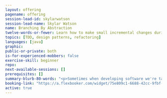 ```yaml
---
layout: offering
pagename: offering
session-lead-id: skylarwatson
session-lead-name: Skylar Watson
name: Branching By Abstraction
twelve-words-or-fewer: Learn how to make small incremental changes during large refactorings.
topics: [TDD, design patterns, refactoring]
languages: [java]
graphic: 
public-or-private: both
is-for-experienced-mobbers: false
exercise-skill: beginner
repo:
next-available-sessions: [] 
prerequisites: []
summary-blurb-80-words: "<p>Sometimes when developing software we're tasked with redesigning the entire infrastructure. These changes can be a huge overhaul to our applications and introduce a lot of risk. With the flexibility of modern VCS, such as Git and Mercurial, it's tempting to create a branch while developing these changes to reduce the risk of jeopardizing other releases.</p><p>By creating a branch to house these large changes you begin to venture away from continuous integration. What if you could still continuously integrate your code when working on such refactors?</p><p>In this session, we'll take a “monolith” and extract functionality into a smaller micro-service while maintaining frequent and small commits.</p>"
booking-link: "https://a.flexbooker.com/widget/75e809c1-6688-42cc-9fbf-77b001c15991?serviceIds=39120"
active: true
---
```

